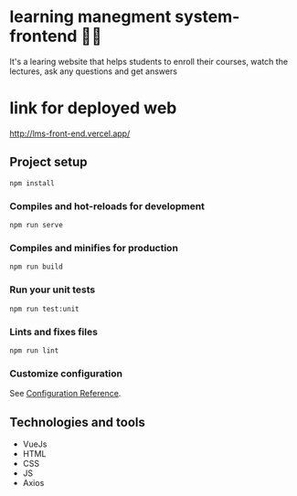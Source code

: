 # learning manegment system-frontend 👨‍🏫
It's a learing website that helps students to enroll their courses, watch the lectures, ask any questions and get answers

# link for deployed web 
http://lms-front-end.vercel.app/ 
## Project setup
```
npm install
```

### Compiles and hot-reloads for development
```
npm run serve
```

### Compiles and minifies for production
```
npm run build
```

### Run your unit tests
```
npm run test:unit
```

### Lints and fixes files
```
npm run lint
```

### Customize configuration
See [Configuration Reference](https://cli.vuejs.org/config/).

## Technologies and tools
- VueJs
- HTML
- CSS
- JS
- Axios
